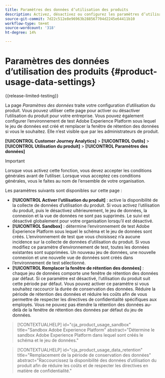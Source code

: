 ```yaml
---
title: Paramètres des données dʼutilisation des produits
description: Activez, désactivez ou configurez les paramètres d’utilisation du produit.
source-git-commit: 7d22c512e8e96963b288567704d2245e64411b10
workflow-type: tm+mt
source-wordcount: '318'
ht-degree: 14%

---
```


# Paramètres des données dʼutilisation des produits {#product-usage-data-settings}

{{release-limited-testing}}

La page _Paramètres des données_ traite votre configuration d’utilisation du produit. Vous pouvez utiliser cette page pour activer ou désactiver l’utilisation du produit pour votre entreprise. Vous pouvez également configurer l’environnement de test Adobe Experience Platform sous lequel le jeu de données est créé et remplacer la fenêtre de rétention des données si vous le souhaitez. Elle n’est visible que par les administrateurs de produit.

**[!UICONTROL Customer Journey Analytics]** > **[!UICONTROL Outils]** > **[!UICONTROL Utilisation du produit]** > **[!UICONTROL Paramètres des données]**

>[!IMPORTANT]
>Lorsque vous activez cette fonction, vous devez accepter les conditions générales avant de l’utiliser. Lorsque vous acceptez ces conditions générales, vous le faites au nom de l’ensemble de votre organisation.

Les paramètres suivants sont disponibles sur cette page :

* **[!UICONTROL Activer l’utilisation du produit]** : active la disponibilité de la collecte de données d’utilisation du produit. Si vous activez l’utilisation du produit, puis le désactivez ultérieurement, le jeu de données, la connexion et la vue de données ne sont pas supprimés. Le suivi est désactivé globalement pour votre organisation lorsqu’il est désactivé.
* **[!UICONTROL Sandbox]** : détermine l’environnement de test Adobe Experience Platform sous lequel le schéma et le jeu de données sont créés. L’environnement de test que vous choisissez n’a aucune incidence sur la collecte de données d’utilisation du produit. Si vous modifiez ce paramètre d’environnement de test, toutes les données existantes sont supprimées. Un nouveau jeu de données, une nouvelle connexion et une nouvelle vue de données sont créés dans l’environnement de test sélectionné.
* **[!UICONTROL Remplacer la fenêtre de rétention des données]** : chaque jeu de données comporte une fenêtre de rétention des données par défaut. Si ce paramètre est désactivé, l’utilisation du produit suit cette période par défaut. Vous pouvez activer ce paramètre si vous souhaitez raccourcir la durée de conservation des données. Réduire la période de rétention des données et réduire les coûts afin de vous permettre de respecter les directives de confidentialité spécifiques aux employés. Vous ne pouvez pas étendre la rétention des données au-delà de la fenêtre de rétention des données par défaut du jeu de données.

>[!CONTEXTUALHELP]
>id="cja_product_usage_sandbox"
>title="Sandbox Adobe Experience Platform"
>abstract="Détermine le sandbox Adobe Experience Platform dans lequel sont créés le schéma et le jeu de données."

>[!CONTEXTUALHELP]
>id="cja_product_usage_data_retention"
>title="Remplacement de la période de conservation des données"
>abstract="Raccourcissez la disponibilité des données d’utilisation du produit afin de réduire les coûts et de respecter les directives en matière de confidentialité."
